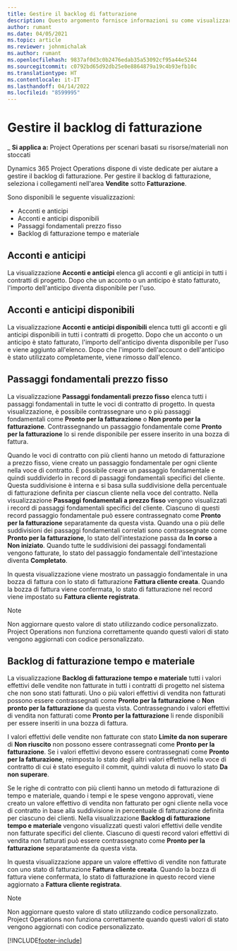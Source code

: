 ```yaml
---
title: Gestire il backlog di fatturazione
description: Questo argomento fornisce informazioni su come visualizzare e lavorare con il backlog di fatturazione in Project Operations.
author: rumant
ms.date: 04/05/2021
ms.topic: article
ms.reviewer: johnmichalak
ms.author: rumant
ms.openlocfilehash: 9837af0d3c0b2476edab35a53092cf95a44e5244
ms.sourcegitcommit: c0792bd65d92db25e0e8864879a19c4b93efb10c
ms.translationtype: HT
ms.contentlocale: it-IT
ms.lasthandoff: 04/14/2022
ms.locfileid: "8599995"
---
```

# <a name="manage-billing-backlog"></a>Gestire il backlog di fatturazione

_ **Si applica a:** Project Operations per scenari basati su risorse/materiali non stoccati

Dynamics 365 Project Operations dispone di viste dedicate per aiutare a gestire il backlog di fatturazione. Per gestire il backlog di fatturazione, seleziona i collegamenti nell'area **Vendite** sotto **Fatturazione**. 

Sono disponibili le seguente visualizzazioni:

- Acconti e anticipi
- Acconti e anticipi disponibili
- Passaggi fondamentali prezzo fisso
- Backlog di fatturazione tempo e materiale

## <a name="retainers-and-advances"></a>Acconti e anticipi

La visualizzazione **Acconti e anticipi** elenca gli acconti e gli anticipi in tutti i contratti di progetto. Dopo che un acconto o un anticipo è stato fatturato, l'importo dell'anticipo diventa disponibile per l'uso.

## <a name="available-retainers-and-advances"></a>Acconti e anticipi disponibili

La visualizzazione **Acconti e anticipi disponibili** elenca tutti gli acconti e gli anticipi disponibili in tutti i contratti di progetto. Dopo che un acconto o un anticipo è stato fatturato, l'importo dell'anticipo diventa disponibile per l'uso e viene aggiunto all'elenco. Dopo che l'importo dell'account o dell'anticipo è stato utilizzato completamente, viene rimosso dall'elenco.

## <a name="fixed-price-milestones"></a>Passaggi fondamentali prezzo fisso

La visualizzazione **Passaggi fondamentali prezzo fisso** elenca tutti i passaggi fondamentali in tutte le voci di contratto di progetto. In questa visualizzazione, è possibile contrassegnare uno o più passaggi fondamentali come **Pronto per la fatturazione** o **Non pronto per la fatturazione**. Contrassegnando un passaggio fondamentale come **Pronto per la fatturazione** lo si rende disponibile per essere inserito in una bozza di fattura.

Quando le voci di contratto con più clienti hanno un metodo di fatturazione a prezzo fisso, viene creato un passaggio fondamentale per ogni cliente nella voce di contratto. È possibile creare un passaggio fondamentale e quindi suddividerlo in record di passaggi fondamentali specifici del cliente. Questa suddivisione è interna e si basa sulla suddivisione della percentuale di fatturazione definita per ciascun cliente nella voce del contratto. Nella visualizzazione **Passaggi fondamentali a prezzo fisso** vengono visualizzati i record di passaggi fondamentali specifici del cliente. Ciascuno di questi record passaggio fondamentale può essere contrassegnato come **Pronto per la fatturazione** separatamente da questa vista. Quando una o più delle suddivisioni dei passaggi fondamentali correlati sono contrassegnate come **Pronto per la fatturazione**, lo stato dell'intestazione passa da **In corso** a **Non iniziato**. Quando tutte le suddivisioni dei passaggi fondamentali vengono fatturate, lo stato del passaggio fondamentale dell'intestazione diventa **Completato**.

In questa visualizzazione viene mostrato un passaggio fondamentale in una bozza di fattura con lo stato di fatturazione **Fattura cliente creata**. Quando la bozza di fattura viene confermata, lo stato di fatturazione nel record viene impostato su **Fattura cliente registrata**. 

> [!NOTE] 
> Non aggiornare questo valore di stato utilizzando codice personalizzato. Project Operations non funziona correttamente quando questi valori di stato vengono aggiornati con codice personalizzato.

## <a name="time-and-material-billing-backlog"></a>Backlog di fatturazione tempo e materiale

La visualizzazione **Backlog di fatturazione tempo e materiale** tutti i valori effettivi delle vendite non fatturate in tutti i contratti di progetto nel sistema che non sono stati fatturati. Uno o più valori effettivi di vendita non fatturati possono essere contrassegnati come **Pronto per la fatturazione** o **Non pronto per la fatturazione** da questa vista. Contrassegnando i valori effettivi di vendita non fatturati come **Pronto per la fatturazione** li rende disponibili per essere inseriti in una bozza di fattura.

I valori effettivi delle vendite non fatturate con stato **Limite da non superare** di **Non riuscito** non possono essere contrassegnati come **Pronto per la fatturazione**. Se i valori effettivi devono essere contrassegnati come **Pronto per la fatturazione**, reimposta lo stato degli altri valori effettivi nella voce di contratto di cui è stato eseguito il commit, quindi valuta di nuovo lo stato **Da non superare**.

Se le righe di contratto con più clienti hanno un metodo di fatturazione di tempo e materiale, quando i tempi e le spese vengono approvati, viene creato un valore effettivo di vendita non fatturato per ogni cliente nella voce di contratto in base alla suddivisione in percentuale di fatturazione definita per ciascuno dei clienti. Nella visualizzazione **Backlog di fatturazione tempo e materiale** vengono visualizzati questi valori effettivi delle vendite non fatturate specifici del cliente. Ciascuno di questi record valori effettivi di vendita non fatturati può essere contrassegnato come **Pronto per la fatturazione** separatamente da questa vista.

In questa visualizzazione appare un valore effettivo di vendite non fatturate con uno stato di fatturazione **Fattura cliente creata**. Quando la bozza di fattura viene confermata, lo stato di fatturazione in questo record viene aggiornato a **Fattura cliente registrata**. 

> [!NOTE] 
> Non aggiornare questo valore di stato utilizzando codice personalizzato. Project Operations non funziona correttamente quando questi valori di stato vengono aggiornati con codice personalizzato.


[!INCLUDE[footer-include](../includes/footer-banner.md)]
